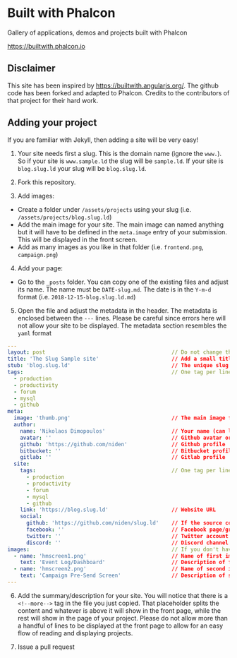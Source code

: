 # Built with Phalcon

Gallery of applications, demos and projects built with Phalcon

https://builtwith.phalcon.io

## Disclaimer
This site has been inspired by https://builtwith.angularjs.org/. The github code has been forked and adapted to Phalcon. Credits to the contributors of that project for their hard work.

## Adding your project
If you are familiar with Jekyll, then adding a site will be very easy!

1. Your site needs first a slug. This is the domain name (ignore the `www.`). So if your site is `www.sample.ld` the slug will be `sample.ld`. If your site is `blog.slug.ld` your slug will be `blog.slug.ld`.

2. Fork this repository.

3. Add images:
* Create a folder under `/assets/projects` using your slug (i.e. `/assets/projects/blog.slug.ld`)
* Add the main image for your site. The main image can named anything but it will have to be defined in the `meta.image` entry of your submission. This will be displayed in the front screen.
* Add as many images as you like in that folder (i.e. `frontend.png`, `campaign.png`)

4. Add your page:
* Go to the `_posts` folder. You can copy one of the existing files and adjust its name. The name must be `DATE-slug.md`. The date is in the `Y-m-d` format (i.e. `2018-12-15-blog.slug.ld.md`)

5. Open the file and adjust the metadata in the header. The metadata is enclosed between the `---` lines. Please be careful since errors here will not allow your site to be displayed. The metadata section resembles the `yaml` format

```yaml
---
layout: post                                        // Do not change this
title: 'The Slug Sample site'                       // Add a small title
stub: 'blog.slug.ld'                                // The unique slug
tags:                                               // One tag per line prefixed by `-`
  - production
  - productivity
  - forum
  - mysql
  - github
meta:
  image: 'thumb.png'                                // The main image for the entry
  author:
    name: 'Nikolaos Dimopoulos'                     // Your name (can leave blank)
    avatar: ''                                      // Github avatar or other
    github: 'https://github.com/niden'              // Github profile
    bitbucket: ''                                   // Bitbucket profile
    gitlab: ''                                      // Gitlab profile                                      
  site:
    tags:                                           // One tag per line prefixed by `-` (same as above)
      - production
      - productivity
      - forum
      - mysql
      - github
    link: 'https://blog.slug.ld'                    // Website URL
    social:
      github: 'https://github.com/niden/slug.ld'    // If the source code is available
      facebook: ''                                  // Facebook page/group for the site
      twitter: ''                                   // Twitter account for the site
      discord: ''                                   // Discord channel for the site
images:                                             // If you don't have any images leave the below empty
  - name: 'hmscreen1.png'                           // Name of first image
    text: 'Event Log/Dashboard'                     // Description of first image
  - name: 'hmscreen2.png'                           // Name of second image
    text: 'Campaign Pre-Send Screen'                // Description of second image
---
```

6. Add the summary/description for your site. You will notice that there is a `<!--more-->` tag in the file you just copied. That placeholder splits the content and whatever is above it will show in the front page, while the rest will show in the page of your project. Please do not allow more than a handful of lines to be displayed at the front page to allow for an easy flow of reading and displaying projects.

7. Issue a pull request
